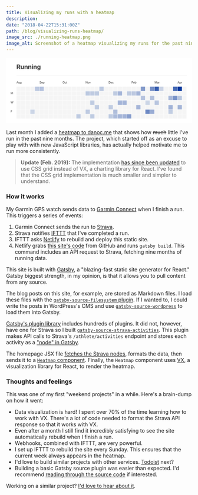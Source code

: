 ```yaml
---
title: Visualizing my runs with a heatmap
description:
date: "2018-04-22T15:31:00Z"
path: /blog/visualizing-runs-heatmap/
image_src: ./running-heatmap.png
image_alt: Screenshot of a heatmap visualizing my runs for the past nine months
---
```


![Screenshot of a heatmap visualizing my runs for the past nine months](./running-heatmap.png)

Last month I added a [heatmap to danoc.me](https://5adcab15dd6a541f4bb0d0cf--danoc.netlify.com/#running) that shows how ~~much~~ little I've run in the past nine months. The project, which started off as an excuse to play with with new JavaScript libraries, has actually helped motivate me to run more consistently.

> **Update (Feb. 2019):** The implementation [has since been updated](https://github.com/danoc/danoc.me/pull/12) to use CSS grid instead of VX, a charting library for React. I've found that the CSS grid implementation is much smaller and simpler to understand.

### How it works

My Garmin GPS watch sends data to [Garmin Connect](https://connect.garmin.com/) when I finish a run. This triggers a series of events:

1.  Garmin Connect sends the run to [Strava](https://www.strava.com/).
2.  Strava notifies [IFTTT](https://ifttt.com/) that I've completed a run.
3.  IFTTT asks [Netlify](https://www.netlify.com/) to rebuild and deploy this static site.
4.  Netlify grabs [this site's code](https://github.com/danoc/danoc.me) from GitHub and runs `gatsby build`. This command includes an API request to Strava, fetching nine months of running data.

This site is built with [Gatsby](https://www.gatsbyjs.org/), a "blazing-fast static site generator for React." Gatsby biggest strength, in my opinion, is that it allows you to pull content from any source.

The blog posts on this site, for example, are stored as Markdown files. I load these files with the [`gatsby-source-filesystem` plugin](https://www.gatsbyjs.org/packages/gatsby-source-filesystem/). If I wanted to, I could write the posts in WordPress's CMS and use [`gatsby-source-wordpress`](https://www.gatsbyjs.org/packages/gatsby-source-wordpress/) to load them into Gatsby.

[Gatsby's plugin library](https://www.gatsbyjs.org/packages/) includes hundreds of plugins. It did not, however, have one for Strava so I built [`gatsby-source-strava-activities`](https://github.com/danoc/gatsby-source-strava-activities). This plugin makes API calls to Strava's `/athlete/activities` endpoint and stores each activity as a ["node" in Gatsby](https://www.gatsbyjs.org/docs/node-interface/).

The homepage JSX file [fetches the Strava nodes](https://github.com/danoc/danoc.me/blob/e0c8702f5c21786eda310a266e2f7acfa02aef4f/src/pages/index.jsx#L197-L207), formats the data, then sends it to a [`Heatmap` component](https://github.com/danoc/danoc.me/blob/886bd9b7cebd6a9e334ef7d2cecc57994cf564ba/src/components/heatmap.jsx). Finally, the `Heatmap` component uses [VX](https://github.com/hshoff/vx), a visualization library for React, to render the heatmap.

### Thoughts and feelings

This was one of my first "weekend projects" in a while. Here's a brain-dump on how it went:

- Data visualization is hard! I spent over 70% of the time learning how to work with VX. There's a lot of code needed to format the Strava API response so that it works with VX.
- Even after a month I still find it incredibly satisfying to see the site automatically rebuild when I finish a run.
- Webhooks, combined with IFTTT, are very powerful.
- I set up IFTTT to rebuild the site every Sunday. This ensures that the current week always appears in the heatmap.
- I'd love to build similar projects with other services. [Todoist](https://todoist.com/) next?
- Building a basic Gatsby source plugin was easier than expected. I'd recommend [reading through the source code](https://github.com/danoc/gatsby-source-strava-activities/blob/master/src/gatsby-node.js) if interested.

Working on a similar project? [I'd love to hear about it](https://twitter.com/_danoc).
